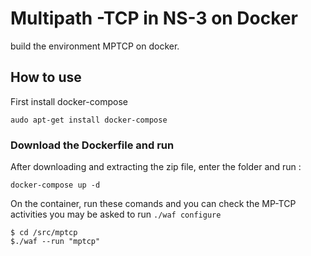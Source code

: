 # Multipath -TCP in NS-3 on Docker
build the environment MPTCP  on docker.

## How to use
First install docker-compose 
```
audo apt-get install docker-compose
```

### Download the Dockerfile and run

After downloading and extracting the zip file, enter the folder and run :
```
docker-compose up -d
```
On the container, run these comands and you can check the MP-TCP activities you may be asked to run ```./waf configure```
```
$ cd /src/mptcp
$./waf --run "mptcp"
```
